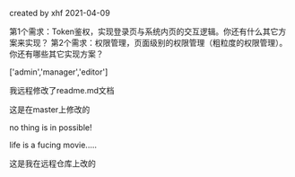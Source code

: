 created by xhf 2021-04-09

第1个需求：Token鉴权，实现登录页与系统内页的交互逻辑。你还有什么其它方案来实现？
第2个需求：权限管理，页面级别的权限管理（粗粒度的权限管理）。你还有哪些其它实现方案？

['admin','manager','editor']

我远程修改了readme.md文档

这是在master上修改的

no thing is in possible!

life is a fucing movie.....

这是我在远程仓库上改的
